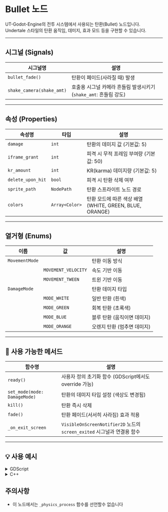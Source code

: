 # Bullet 노드

UT-Godot-Engine의 전투 시스템에서 사용되는 탄환(Bullet) 노드입니다.  
Undertale 스타일의 탄환 움직임, 데미지, 효과 모드 등을 구현할 수 있습니다.

---

## 시그널 (Signals)

| 시그널명           | 설명                                  |
| --------------- | ----------------------------------- |
| `bullet_fade()` | 탄환이 페이드(사라질 때) 발생                |
| `shake_camera(shake_amt)` | 호출용 시그널 카메라 흔들림 발생시키기 (`shake_amt`: 흔들림 강도) |

---

## 속성 (Properties)

| 속성명             | 타입         | 설명                                   |
| --------------- | ---------- | ------------------------------------ |
| `damage`        | `int`      | 탄환의 데미지 값 (기본값: 5)                  |
| `iframe_grant`  | `int`      | 피격 시 무적 프레임 부여량 (기본값: 50)            |
| `kr_amount`     | `int`      | KR(karma) 데미지량 (기본값: 5)                 |
| `delete_upon_hit` | `bool`    | 피격 시 탄환 삭제 여부                        |
| `sprite_path`   | `NodePath` | 탄환 스프라이트 노드 경로                      |
| `colors`        | `Array<Color>` | 탄환 모드에 따른 색상 배열 (WHITE, GREEN, BLUE, ORANGE) |

---

## 열거형 (Enums)

| 이름            | 값         | 설명                  |
| ------------- | --------- | ------------------- |
| `MovementMode` |           | 탄환 이동 방식             |
|               | `MOVEMENT_VELOCITY` | 속도 기반 이동          |
|               | `MOVEMENT_TWEEN`    | 트윈 기반 이동          |
| `DamageMode`  |           | 탄환 데미지 타입            |
|               | `MODE_WHITE`        | 일반 탄환 (흰색)         |
|               | `MODE_GREEN`        | 회복 탄환 (초록색)        |
|               | `MODE_BLUE`         | 블루 탄환 (움직이면 데미지) |
|               | `MODE_ORANGE`       | 오렌지 탄환 (멈추면 데미지) |

---

## 🔧 사용 가능한 메서드

| 함수명                       | 설명                                   |
| ------------------------ | ------------------------------------ |
| `ready()`               | 사용자 정의 초기화 함수 (GDScript에서도 override 가능) |
| `set_mode(mode: DamageMode)` | 탄환의 데미지 타입 설정 (색상도 변경됨)         |
| `kill()`                  | 탄환 즉시 삭제                            |
| `fade()`                  | 탄환 페이드(서서히 사라짐) 효과 적용             |
| `_on_exit_screen`                 | `VisibleOnScreenNotifier2D` 노드의 `screen_exited` 시그널과 연결용 함수             |

---

## 💡 사용 예시
<details>
<summary>GDScript</summary>

```gdscript
extends Bullet

const TIME: float = 0.8
const BEAM_COLLISION_MARGIN: float = 6

@onready var Beam: Control = $Sprite/Beam
@onready var Rect: NinePatchRect = $Sprite/Beam/NinePatchRect
@onready var AnimPlayer: AnimationPlayer = $AnimationPlayer

func ready() -> void:
	Collision.shape = RectangleShape2D.new()
	Collision.shape.size = Vector2.ZERO


func fire(target: Vector2, size: float = 1, delay: float = 0.5, duration: float = 0.5) -> Blaster:
	$load.play()
	scale = Vector2(max(size, 1), max(size, 1.5))
	target_position = target
	var distance: Vector2 = target_position - global_position
	velocity_tween = create_tween().set_ease(TweenEase).set_trans(TweenTrans).set_parallel()
	velocity_tween.tween_property(self, "position", distance, TIME).as_relative()
	velocity_tween.tween_property(self, "rotation", TAU, TIME).as_relative()
	velocity_tween.chain().tween_interval(delay - TIME)
	velocity_tween.chain().tween_callback(AnimPlayer.play.bind("prepare"))
	velocity_tween.tween_interval(0.15)
	velocity_tween.chain().tween_callback($fire.play)
	velocity_tween.tween_callback(_blast.bind(duration))
	return self


const GROW_TIME: float = 0.2
const SPEED: int = 1000

func _blast(duration: float) -> void:
	Collision.shape.size = Beam.size - Vector2(0, max(BEAM_COLLISION_MARGIN, 0))
	Collision.scale.x = 0
	shakeCamera.emit(0.5)
	Collision.position.y += Beam.size.y / 2.0
	Beam.show()
	AnimPlayer.play("fire")

	var tween_beam := create_tween().set_trans(Tween.TRANS_QUAD).set_loops()
	tween_beam.pause()
	tween_beam.tween_property(Rect, "scale:x", 0.75, GROW_TIME)
	tween_beam.tween_property(Rect, "scale:x", 1, GROW_TIME)

	var tw_remove := create_tween().set_trans(Tween.TRANS_QUAD).set_parallel()
	tw_remove.tween_interval(max(duration, GROW_TIME))
	tw_remove.chain()
	tw_remove.tween_property(Beam, "modulate:a", 0, GROW_TIME).set_trans(Tween.TRANS_LINEAR)
	tw_remove.tween_property(Collision, "scale:x", 0, GROW_TIME)
	tw_remove.tween_callback(Collision.queue_free).set_delay(GROW_TIME / 2.0)
	tw_remove.tween_property(Beam, "scale:x", 0, GROW_TIME)
	tw_remove.chain().tween_callback(queue_free).set_delay(1.8)


	var tw := create_tween().set_trans(Tween.TRANS_QUAD).set_parallel()
	tw.tween_property(Beam, "scale:x", 1, GROW_TIME)
	tw.tween_property(Collision, "scale:x", 1, GROW_TIME)
	tw.tween_property(Beam, "modulate:a", 1, GROW_TIME).set_trans(Tween.TRANS_LINEAR)
	tw.tween_callback(tween_beam.play)

	var tw_move := create_tween().set_trans(Tween.TRANS_SINE)
	tw_move.tween_property(self, "position", Vector2.UP.rotated(rotation) * SPEED, 1.0).as_relative()
```

</details>

<details>
<summary>C++</summary>

```C++
#include "blaster.h"
#include<godot_cpp/variant/utility_functions.hpp>
#include<godot_cpp/classes/scene_tree.hpp>
#include<godot_cpp/classes/audio_stream_player.hpp>
using namespace godot;

Blaster::Blaster() {
    beam = nullptr;
    rect = nullptr;
    anim_player = nullptr;
    tween_trans = Tween::TRANS_QUAD;
    tween_ease = Tween::EASE_IN_OUT;
}

Blaster::~Blaster() {}

void Blaster::_bind_methods() {
    ClassDB::bind_method(D_METHOD("fire", "target", "size", "delay", "duration"), &Blaster::fire, 
                         DEFVAL(1.0f), DEFVAL(0.5f), DEFVAL(0.5f));
    ClassDB::bind_method(D_METHOD("_blast", "duration"), &Blaster::_blast);
}

void Blaster::ready() {
    beam = Object::cast_to<Control>(get_node_internal("Sprite/Beam"));
    rect = Object::cast_to<NinePatchRect>(get_node_internal("Sprite/Beam/NinePatchRect"));
    anim_player = Object::cast_to<AnimationPlayer>(get_node_internal("AnimationPlayer"));
    collision = Object::cast_to<CollisionShape2D>(get_node_internal("Area2D/CollisionShape2D"));
    
    Ref<RectangleShape2D> shape = memnew(RectangleShape2D);
    shape->set_size(Vector2(0, 0));
    collision->set_shape(shape);
}

Blaster* Blaster::fire(const Vector2& target, float size, float delay, float duration) {
    Object::cast_to<AudioStreamPlayer>(get_node_internal("load"))->play();
    set_scale(Vector2(Math::max(size, 1.0f), Math::max(size, 1.5f)));
    
    target_position = target;
    Vector2 distance;
    if(get_parent()->is_class("Node2D"))
        distance = target_position - get_global_position();
    else distance = target_position - get_position();
    
    velocity_tween = create_tween()->set_ease(tween_ease)->set_trans(tween_trans)->set_parallel(true);
    velocity_tween->tween_property(this, "position", distance, TIME)->as_relative();
    velocity_tween->tween_property(this, "rotation", Math_TAU, TIME)->as_relative();
    velocity_tween->chain()->tween_interval(delay - TIME);
    velocity_tween->chain()->tween_callback(Callable(anim_player, "play").bind("prepare"));
    velocity_tween->tween_interval(0.15);
    velocity_tween->chain()->tween_callback(Callable(Object::cast_to<AudioStreamPlayer>(get_node_internal("fire")), "play"));
    velocity_tween->tween_callback(Callable(this, "_blast").bind(duration));
    
    return this;
}

void Blaster::_blast(float duration) {
    Ref<RectangleShape2D> shape = collision->get_shape();
    
    Vector2 beam_size = beam->get_size();
    shape->set_size(Vector2(beam_size.x, beam_size.y - Math::max(BEAM_COLLISION_MARGIN, 0.0f)));
    collision->set_scale(Vector2(0, 1));
    
    emit_signal("shake_camera", 0.06f);
    
    Vector2 collision_pos = collision->get_position();
    collision_pos.y += beam_size.y / 2.0f;
    collision->set_position(collision_pos);
    beam->show();
    
    anim_player->play("fire");
    
    Ref<Tween> tween_beam = create_tween()->set_trans(Tween::TRANS_QUAD)->set_loops();
    tween_beam->pause();
    tween_beam->tween_property(rect, "scale:x", 0.75f, GROW_TIME);
    tween_beam->tween_property(rect, "scale:x", 1.0f, GROW_TIME);
    
    Ref<Tween> tw_remove = create_tween()->set_trans(Tween::TRANS_QUAD)->set_parallel(true);
    tw_remove->tween_interval(Math::max(duration, GROW_TIME));
    tw_remove->chain();
    tw_remove->tween_property(beam, "modulate:a", 0, GROW_TIME)->set_trans(Tween::TRANS_LINEAR);
    tw_remove->tween_property(collision, "scale:x", 0, GROW_TIME);
    tw_remove->tween_callback(Callable(collision, "set_disabled").bind(true))->set_delay(GROW_TIME / 2.0f);
    tw_remove->tween_property(beam, "scale:x", 0, GROW_TIME);
    tw_remove->chain()->tween_callback(Callable(this, "queue_free"))->set_delay(1.8);

    Ref<Tween> tw = create_tween()->set_trans(Tween::TRANS_QUAD)->set_parallel(true);
    tw->tween_property(beam, "scale:x", 1.0f, GROW_TIME);
    tw->tween_property(collision, "scale:x", 1.0f, GROW_TIME);
    tw->tween_property(beam, "modulate:a", 1, GROW_TIME)->set_trans(Tween::TRANS_LINEAR);
    tw->tween_callback(Callable(tween_beam.ptr(), "play"));
    
    Ref<Tween> tw_move = create_tween()->set_trans(Tween::TRANS_SINE);
    Vector2 up_vector = Vector2(0, -1);
    Vector2 relative_pos = up_vector.rotated(get_rotation()) * SPEED;
    tw_move->tween_property(this, "position", relative_pos, 1.0f)->as_relative();
}
```

</details>

## 주의사항

- 이 노드에서는 `_physics_process` 함수를 선언할수 없습니다